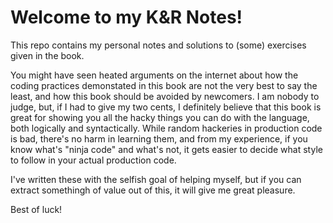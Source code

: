 # Welcome to my K&R Notes!

This repo contains my personal notes and solutions to (some) exercises given in the book. 

You might have seen heated arguments on the internet about how the coding practices demonstated in this book are not the very best to say the least, and how this book should be avoided by newcomers. I am nobody to judge, but, if I had to give my two cents, I definitely believe that this book is great for showing you all the hacky things you can do with the language, both logically and syntactically. While random hackeries in production code is bad, there's no harm in learning them, and from my experience, if you know what's "ninja code" and what's not, it gets easier to decide what style to follow in your actual production code. 

I've written these with the selfish goal of helping myself, but if you can extract somethingh of value out of this, it will give me great pleasure. 

Best of luck!

